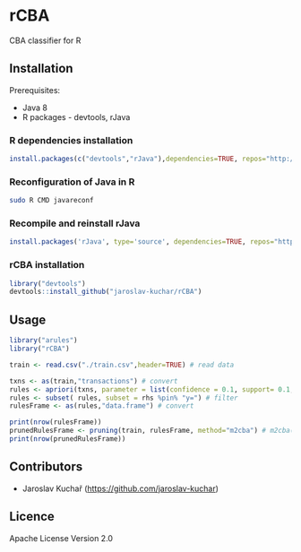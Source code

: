 # rCBA

CBA classifier for R

## Installation

Prerequisites:

- Java 8
- R packages - devtools, rJava

### R dependencies installation
```R
install.packages(c("devtools","rJava"),dependencies=TRUE, repos="http://cran.us.r-project.org")
```

### Reconfiguration of Java in R
```bash
sudo R CMD javareconf
```

### Recompile and reinstall rJava
```R
install.packages('rJava', type='source', dependencies=TRUE, repos="http://cran.us.r-project.org")
```

### rCBA installation
```R
library("devtools")
devtools::install_github("jaroslav-kuchar/rCBA")
```

## Usage

```R
library("arules")
library("rCBA")

train <- read.csv("./train.csv",header=TRUE) # read data

txns <- as(train,"transactions") # convert
rules <- apriori(txns, parameter = list(confidence = 0.1, support= 0.1, minlen=1, maxlen=5)) # rule mining
rules <- subset( rules, subset = rhs %pin% "y=") # filter
rulesFrame <- as(rules,"data.frame") # convert

print(nrow(rulesFrame))
prunedRulesFrame <- pruning(train, rulesFrame, method="m2cba") # m2cba(default)|m1cba|dcbrcba
print(nrow(prunedRulesFrame))
```
## Contributors

- Jaroslav Kuchař (https://github.com/jaroslav-kuchar)

## Licence

Apache License Version 2.0
